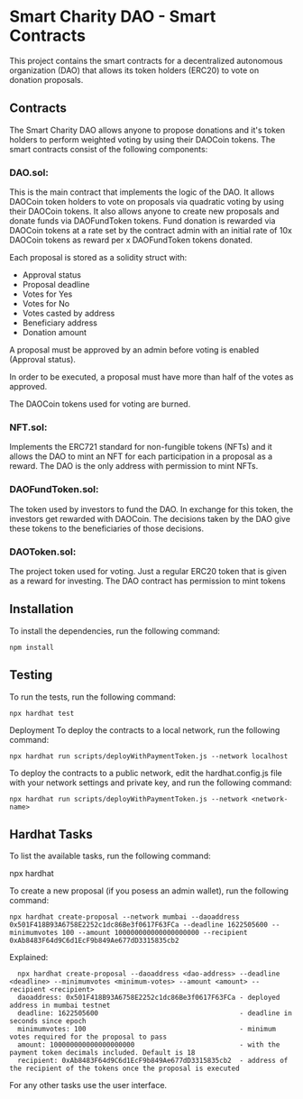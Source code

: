 # Smart Charity DAO - Smart Contracts

This project contains the smart contracts for a decentralized autonomous organization (DAO) that allows its token holders (ERC20) to vote on donation proposals.

## Contracts

The Smart Charity DAO allows anyone to propose donations and it's token holders to perform weighted voting by using their DAOCoin tokens.
The smart contracts consist of the following components:

### DAO.sol:

This is the main contract that implements the logic of the DAO. It allows DAOCoin token holders to vote on proposals via quadratic voting by using their DAOCoin tokens. It also allows anyone to create new proposals and donate funds via DAOFundToken tokens. Fund donation is rewarded via DAOCoin tokens at a rate set by the contract admin with an initial rate of 10x DAOCoin tokens as reward per x DAOFundToken tokens donated.

Each proposal is stored as a solidity struct with:

- Approval status
- Proposal deadline
- Votes for Yes
- Votes for No
- Votes casted by address
- Beneficiary address
- Donation amount

A proposal must be approved by an admin before voting is enabled (Approval status).

In order to be executed, a proposal must have more than half of the votes as approved.

The DAOCoin tokens used for voting are burned.

### NFT.sol:

Implements the ERC721 standard for non-fungible tokens (NFTs) and it allows the DAO to mint an NFT for each participation in a proposal as a reward. The DAO is the only address with permission to mint NFTs.

### DAOFundToken.sol:

The token used by investors to fund the DAO. In exchange for this token, the investors get rewarded with DAOCoin. The decisions taken by the DAO give these tokens to the beneficiaries of those decisions.

### DAOToken.sol:

The project token used for voting. Just a regular ERC20 token that is given as a reward for investing. The DAO contract has permission to mint tokens

## Installation

To install the dependencies, run the following command:

`npm install`

## Testing

To run the tests, run the following command:

`npx hardhat test`

Deployment
To deploy the contracts to a local network, run the following command:

`npx hardhat run scripts/deployWithPaymentToken.js --network localhost`

To deploy the contracts to a public network, edit the hardhat.config.js file with your network settings and private key, and run the following command:

`npx hardhat run scripts/deployWithPaymentToken.js --network <network-name>`

## Hardhat Tasks

To list the available tasks, run the following command:

npx hardhat

To create a new proposal (if you posess an admin wallet), run the following command:

```
npx hardhat create-proposal --network mumbai --daoaddress 0x501F418B93A6758E2252c1dc86Be3f0617F63FCa --deadline 1622505600 --minimumvotes 100 --amount 100000000000000000000 --recipient 0xAb8483F64d9C6d1EcF9b849Ae677dD3315835cb2
```

Explained:
```
  npx hardhat create-proposal --daoaddress <dao-address> --deadline <deadline> --minimumvotes <minimum-votes> --amount <amount> --recipient <recipient>
  daoaddress: 0x501F418B93A6758E2252c1dc86Be3f0617F63FCa - deployed address in mumbai testnet
  deadline: 1622505600                                   - deadline in seconds since epoch
  minimumvotes: 100                                      - minimum votes required for the proposal to pass
  amount: 100000000000000000000                          - with the payment token decimals included. Default is 18
  recipient: 0xAb8483F64d9C6d1EcF9b849Ae677dD3315835cb2  - address of the recipient of the tokens once the proposal is executed
```
For any other tasks use the user interface.
